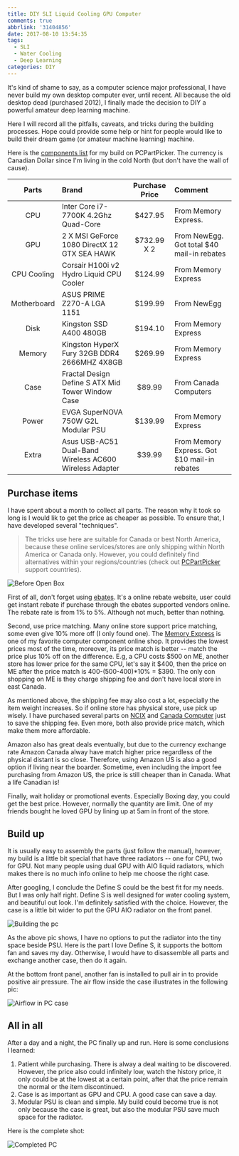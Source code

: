 ```yaml
---
title: DIY SLI Liquid Cooling GPU Computer
comments: true
abbrlink: '31404856'
date: 2017-08-10 13:54:35
tags:
  - SLI
  - Water Cooling
  - Deep Learning
categories: DIY
---
```


It's kind of shame to say, as a computer science major professional, I have never build my own desktop computer ever, until recent. All because the old desktop dead (purchased 2012), I finally made the decision to DIY a powerful amateur deep learning machine.

Here I will record all the pitfalls, caveats, and tricks during the building processes. Hope could provide some help or hint for people would like to build their dream game (or amateur machine learning) machine.

<!--more-->

Here is the [components list](https://ca.pcpartpicker.com/user/AbnerChou/saved/6zvgsY) for my build on PCPartPicker. The currency is Canadian Dollar since I'm living in the cold North (but don't have the wall of cause). 

| Parts | Brand | Purchase Price | Comment |
|:---:|:--- |:---:|:--- |
| CPU | Inter Core i7-7700K 4.2Ghz Quad-Core | $427.95 | From Memory Express. |
| GPU | 2 X MSI GeForce 1080 DirectX 12 GTX SEA HAWK | $732.99 X 2 | From NewEgg. Got total $40 mail-in rebates |
| CPU Cooling | Corsair H100i v2 Hydro Liquid CPU Cooler | $124.99 | From Memory Express |
| Motherboard | ASUS PRIME Z270-A LGA 1151 | $199.99 | From NewEgg |
| Disk | Kingston SSD A400 480GB | $194.10 | From Memory Express |
| Memory | Kingston HyperX Fury 32GB DDR4 2666MHZ 4X8GB | $269.99 | From Memory Express |
| Case | Fractal Design Define S ATX Mid Tower Window Case | $89.99 | From Canada Computers |
| Power | EVGA SuperNOVA 750W G2L Modular PSU | $139.99 | From Memory Express |
| Extra | Asus USB-AC51 Dual-Band Wireless AC600 Wireless Adapter | $39.99 | From Memory Express. Got $10 mail-in rebates |


## Purchase items 

I have spent about a month to collect all parts. The reason why it took so long is I would lik to get the price as cheaper as possible. To ensure that, I have developed several "techniques".

> The tricks use here are suitable for Canada or best North America, because these online services/stores are only shipping within North America or Canada only. However, you could definitely find alternatives within your regions/countries (check out [PCPartPicker](https://pcpartpicker.com/) support countries).

![Before Open Box](/img/diy_pc_1.jpg)

First of all, don't forget using [ebates](https://www.ebates.ca). It's a online rebate website, user could get instant rebate if purchase through the ebates supported vendors online. The rebate rate is from 1% to 5%. Although not much, better than nothing.

Second, use price matching. Many online store support price matching, some even give 10% more off (I only found one). The [Memory Express](https://www.memoryexpress.com/) is one of my favorite computer component online shop. It provides the lowest prices most of the time, moreover, its price match is better -- match the price plus 10% off on the difference. E.g, a CPU costs $500 on ME, another store has lower price for the same CPU, let's say it $400, then the price on ME after the price match is 400-(500-400)*10% = $390. The only con shopping on ME is they charge shipping fee and don't have local store in east Canada.

As mentioned above, the shipping fee may also cost a lot, especially the item weight increases. So if online store has physical store, use pick up wisely. I have purchased several parts on [NCIX](http://http://www.ncix.com/) and [Canada Computer](http://www.canadacomputers.com) just to save the shipping fee. Even more, both also provide price match, which make them more affordable.

Amazon also has great deals eventually, but due to the currency exchange rate Amazon Canada alway have match higher price regardless of the physical distant is so close. Therefore, using Amazon US is also a good option if living near the boarder. Sometime, even including the import fee purchasing from Amazon US, the price is still cheaper than in Canada. What a life Canadian is!

Finally, wait holiday or promotional events. Especially Boxing day, you could get the best price. However, normally the quantity are limit. One of my friends bought he loved GPU by lining up at 5am in front of the store.

## Build up

It is usually easy to assembly the parts (just follow the manual), however, my build is a little bit special that have three radiators -- one for CPU, two for GPU. Not many people using dual GPU with AIO liquid radiators, which makes there is no much info online to help me choose the right case.  

After googling, I conclude the Define S could be the best fit for my needs. But I was only half right. Define S is well designed for water cooling system, and beautiful out look. I'm definitely satisfied with the choice. However, the case is a little bit wider to put the GPU AIO radiator on the front panel.

![Building the pc](/img/diy_pc_3.jpg)

As the above pic shows, I have no options to put the radiator into the tiny space beside PSU. Here is the part I love Define S, it supports the bottom fan and saves my day. Otherwise, I would have to disassemble all parts and exchange another case, then do it again.

At the bottom front panel, another fan is installed to pull air in to provide positive air pressure. The air flow inside the case illustrates in the following pic:

![Airflow in PC case](/img/diy_pc_4.jpg)

## All in all

After a day and a night, the PC finally up and run. Here is some conclusions I learned:
1. Patient while purchasing. There is alway a deal waiting to be discovered. However, the price also could infinitely low, watch the history price, it only could be at the lowest at a certain point, after that the price remain the normal or the item discontinued.
2. Case is as important as GPU and CPU. A good case can save a day.
3. Modular PSU is clean and simple. My build could become true is not only because the case is great, but also the modular PSU save much space for the radiator.

Here is the complete shot:

![Completed PC](/img/diy_pc_2.jpg) 



